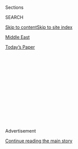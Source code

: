 <div id="app">

<div>

<div>

<div>

<div class="NYTAppHideMasthead css-1q2w90k e1suatyy0">

<div class="section css-ui9rw0 e1suatyy2">

<div class="css-eph4ug er09x8g0">

<div class="css-6n7j50">

</div>

<span class="css-1dv1kvn">Sections</span>

<div class="css-10488qs">

<span class="css-1dv1kvn">SEARCH</span>

</div>

[Skip to content](#site-content)[Skip to site index](#site-index)

</div>

<div id="masthead-section-label" class="css-1wr3we4 eaxe0e00">

[Middle
East](https://www.nytimes.com/section/world/middleeast)

</div>

<div class="css-10698na e1huz5gh0">

</div>

</div>

<div id="masthead-bar-one" class="section hasLinks css-15hmgas e1csuq9d3">

<div class="css-uqyvli e1csuq9d0">

</div>

<div class="css-1uqjmks e1csuq9d1">

</div>

<div class="css-9e9ivx">

[](https://myaccount.nytimes.com/auth/login?response_type=cookie&client_id=vi)

</div>

<div class="css-1bvtpon e1csuq9d2">

[Today’s
Paper](https://www.nytimes.com/section/todayspaper)

</div>

</div>

</div>

</div>

<div data-aria-hidden="false">

<div id="site-content" data-role="main">

<div>

<div class="css-1aor85t" style="opacity:0.000000001;z-index:-1;visibility:hidden">

<div class="css-1hqnpie">

<div class="css-epjblv">

<span class="css-17xtcya">[Middle
East](/section/world/middleeast)</span><span class="css-x15j1o">|</span><span class="css-fwqvlz">Iran
Is Threatened With U.S. Reprisals Over Missile
Test</span>

</div>

<div class="css-k008qs">

<div class="css-1iwv8en">

<span class="css-18z7m18"></span>

<div>

</div>

</div>

<span class="css-1n6z4y">https://nyti.ms/2jV4ruO</span>

<div class="css-1705lsu">

<div class="css-4xjgmj">

<div class="css-4skfbu" data-role="toolbar" data-aria-label="Social Media Share buttons, Save button, and Comments Panel with current comment count" data-testid="share-tools">

  - 
  - 
  - 
  - 
    
    <div class="css-6n7j50">
    
    </div>

  - 

</div>

</div>

</div>

</div>

</div>

</div>

<div class="css-13pd83m">

</div>

<div id="top-wrapper" class="css-1sy8kpn">

<div id="top-slug" class="css-l9onyx">

Advertisement

</div>

[Continue reading the main
story](#after-top)

<div class="ad top-wrapper" style="text-align:center;height:100%;display:block;min-height:250px">

<div id="top" class="place-ad" data-position="top" data-size-key="top">

</div>

</div>

<div id="after-top">

</div>

</div>

<div id="sponsor-wrapper" class="css-1hyfx7x">

<div id="sponsor-slug" class="css-19vbshk">

Supported by

</div>

[Continue reading the main
story](#after-sponsor)

<div id="sponsor" class="ad sponsor-wrapper" style="text-align:center;height:100%;display:block">

</div>

<div id="after-sponsor">

</div>

</div>

<div class="css-1vkm6nb ehdk2mb0">

# Iran Is Threatened With U.S. Reprisals Over Missile Test

</div>

<div class="css-79elbk" data-testid="photoviewer-wrapper">

<div class="css-z3e15g" data-testid="photoviewer-wrapper-hidden">

</div>

<div class="css-1a48zt4 ehw59r15" data-testid="photoviewer-children">

![<span class="css-16f3y1r e13ogyst0" data-aria-hidden="true">President
Hassan Rouhani, left, on Wednesday in Tehran at an exhibition of Iran’s
achievements in space
technology.</span><span class="css-cnj6d5 e1z0qqy90" itemprop="copyrightHolder"><span class="css-1ly73wi e1tej78p0">Credit...</span><span><span>Office
of the Iranian Presidency, via Associated
Press</span></span></span>](https://static01.nyt.com/images/2017/02/02/world/02iran/02Geneva-articleInline.jpg?quality=75&auto=webp&disable=upscale)

</div>

</div>

<div class="css-xt80pu e12qa4dv0">

<div class="css-18e8msd">

<div class="css-vp77d3 epjyd6m0">

<div class="css-1baulvz">

By [<span class="css-1baulvz" itemprop="name">Mark
Landler</span>](http://www.nytimes.com/by/mark-landler) and
[<span class="css-1baulvz last-byline" itemprop="name">Thomas
Erdbrink</span>](http://www.nytimes.com/by/thomas-erdbrink)

</div>

</div>

  - Feb. 1,
    2017

  - 
    
    <div class="css-4xjgmj">
    
    <div class="css-d8bdto" data-role="toolbar" data-aria-label="Social Media Share buttons, Save button, and Comments Panel with current comment count" data-testid="share-tools">
    
      - 
      - 
      - 
      - 
        
        <div class="css-6n7j50">
        
        </div>
    
      - 
    
    </div>
    
    </div>

</div>

</div>

<div class="section meteredContent css-1r7ky0e" name="articleBody" itemprop="articleBody">

<div class="css-1fanzo5 StoryBodyCompanionColumn">

<div class="css-53u6y8">

WASHINGTON — The Trump administration on Wednesday fired a warning shot
at a perennial adversary, declaring that it was “putting Iran on notice”
after a recent ballistic missile launch, and threatening the Iranian
government with unspecified reprisals.

“As of today, we are officially putting Iran on notice,” said Michael T.
Flynn, the national security adviser, making his debut in the White
House briefing room to read a terse statement that was almost as
critical of the Obama administration as it was of Iran.

“The Trump administration condemns such actions by Iran that undermine
security, prosperity and stability throughout and beyond the Middle
East, and place American lives at risk,” he said.

Mr. Flynn said the missile test was the latest in a series of
provocative actions by Iran and violated a United Nations Security
Council resolution restricting its ballistic missile program — something
the Iranians deny. Mr. Flynn did not specify how the United States would
respond, although other officials have said the White House is weighing
sanctions and other measures to counter Iranian initiatives throughout
the Middle East and the Persian Gulf.

</div>

</div>

<div class="css-1fanzo5 StoryBodyCompanionColumn">

<div class="css-53u6y8">

His blunt tone — and lack of specifics — offered an early sign of how
President Trump plans to deal with Iran: pushing back against Tehran on
multiple fronts and leaving all options, including military action, on
the table.

Mr. Flynn singled out Iran’s support for Houthi rebels in Yemen, who
recently attacked a Saudi naval vessel.

To that end, Defense Department officials said they have been directed
to explore ways the United States can challenge Iran in Yemen, where the
Houthis have been [battling Saudi Arabia and other American
allies](https://www.nytimes.com/interactive/2016/10/14/world/middleeast/yemen-saudi-arabia-us-airstrikes.html).

“In these and other similar activities,” Mr. Flynn said, “Iran continues
to threaten U.S. friends and allies in the
region.”

</div>

</div>

<div style="max-width:100%;margin:0 auto">

<div class="css-17dprlf" data-id="100000004799217" data-slug="news-tips-article-promo" style="max-width:580px">

</div>

</div>

<div class="css-1fanzo5 StoryBodyCompanionColumn">

<div class="css-53u6y8">

At a subsequent official briefing, a senior administration official said
the White House was considering a range of options — and he did not rule
out military force. But he also said the administration, in its second
week, did not want to be premature or rash in how it confronted Tehran.

</div>

</div>

<div class="css-1fanzo5 StoryBodyCompanionColumn">

<div class="css-53u6y8">

The challenge for the administration in contemplating economic pressure
is that it would be all but impossible to reassemble the international
coalition that imposed draconian sanctions on Iran’s oil and banking
industries — and drew Iran into negotiations that resulted in the
[agreement limiting its nuclear
program](https://www.nytimes.com/2015/07/15/world/middleeast/iran-nuclear-deal-is-reached-after-long-negotiations.html).

Mr. Flynn pinned much of the blame for Iran’s aggressiveness on former
President Barack Obama, saying his administration “failed to respond
adequately to Tehran’s malign actions — including weapons transfers,
support for terrorism and other violations of international norms.”

He also noted that Mr. Trump had criticized agreements between Iran and
the Obama administration as “weak and ineffective.” During the campaign,
Mr. Trump spoke of ripping up the Iran nuclear agreement, though his
aides now say their focus is less on abrogating that deal than on
constraining Iran’s behavior in the region.

In Yemen, for example, the Pentagon is considering stepped-up patrols
and perhaps even airstrikes, aimed at preventing [Iranian weapons from
getting to the
Houthis](https://www.nytimes.com/2017/01/10/world/middleeast/yemen-iran-weapons-houthis.html).
In addition, Saudi officials are pushing for more support for their air
campaign in Yemen, an administration official said. But officials said
on Wednesday that there had been no change in the military’s posture.

While the Obama administration targeted Houthis and conducted airstrikes
against forces aligned with Al Qaeda in Yemen, current and former
officials say Mr. Obama was wary of deepening American support for the
Saudi air campaign because of concerns about the accuracy of targeting
and the large number of civilian casualties.

“Obama said all the time, ‘Aim before you shoot,’” said Derek Chollet,
who served in the White House, the Pentagon and the State Department
during the Obama administration. “Anytime there was one of these heated
discussions, and people said, ‘We’ve got to do something,’ he said,
‘O.K., what does the intel say, and where will this take us?’”

</div>

</div>

<div class="css-1fanzo5 StoryBodyCompanionColumn">

<div class="css-53u6y8">

The Trump administration, however, said it would continue to criticize
and draw distinctions with its predecessor.

“This president is seeking to make the country safer, stronger, more
prosperous,” Sean Spicer, the White House press secretary, said. “I
think the president, when it comes — came — to the Iran nuclear deal,
was very, very adamant in his opposition to the deal and to its
implications.”

Mr. Flynn’s tough words left some Iran analysts troubled.

Cliff Kupchan, a political risk analyst at the Eurasia Group in
Washington, said the tone was “very worrisome.” He and others also
questioned how Iran’s missile test had violated the Security Council
resolution in question, in which Iran is “called upon” to refrain from
missile tests but is not forbidden to conduct them.

“It’s all Michael Flynn, Steve Bannon and Stephen Miller right now,” Mr.
Kupchan said in an email, referring to the national security adviser and
two other hard-line Trump aides. “The ‘revolutionaries’ are running the
Trump administration.”

Other analysts, however, said the stiffer tone was overdue.

“It was very sensible for the administration to early on warn Iran of
its malign activities,” said Ray Takeyh, a senior fellow at the Council
on Foreign Relations. “The fact is that Iran is probably testing the
administration to see if there is any pushback. Over the past few years
they have not been given too many stern warnings.”

Earlier on Wednesday, Iran confirmed that it had recently conducted a
missile test, but it rejected accusations that the launch had violated a
Security Council resolution.

</div>

</div>

<div class="css-1fanzo5 StoryBodyCompanionColumn">

<div class="css-53u6y8">

The confirmation by the Iranian defense minister, Hossein Dehghan, was
the first by an official there since the country was accused of
violating the 2015 resolution because the test involved a ballistic
missile that could theoretically carry a nuclear warhead.

His remarks came a day after President Hassan Rouhani disparaged Mr.
Trump for his order barring refugees, as well as citizens of seven
predominantly Muslim countries including Iran. “Banning visas for other
nations is the act of newcomers to the political scene,” Mr. Rouhani
said.

Mr. Dehghan emphasized that the missile test did not, in Iran’s view,
violate the resolution, or the 2015 nuclear agreement that preceded it.
No country will be allowed to interfere in Iranian domestic affairs, he
said, adding that tests would definitely continue. “Our nation has
tested itself in this path,” Mr. Dehghan said.

The United States called an urgent meeting of the Security Council on
Tuesday to discuss the matter.

“You’re going to see us call them out as we said we would, and you are
also going to see us act accordingly,” Nikki R. Haley, the new United
States ambassador to the United Nations, said on Tuesday.

</div>

</div>

</div>

<div>

</div>

<div>

</div>

<div>

</div>

<div>

<div id="bottom-wrapper" class="css-1ede5it">

<div id="bottom-slug" class="css-l9onyx">

Advertisement

</div>

[Continue reading the main
story](#after-bottom)

<div id="bottom" class="ad bottom-wrapper" style="text-align:center;height:100%;display:block;min-height:90px">

</div>

<div id="after-bottom">

</div>

</div>

</div>

</div>

</div>

## Site Index

<div>

</div>

## Site Information Navigation

  - [© <span>2020</span> <span>The New York Times
    Company</span>](https://help.nytimes.com/hc/en-us/articles/115014792127-Copyright-notice)

<!-- end list -->

  - [NYTCo](https://www.nytco.com/)
  - [Contact
    Us](https://help.nytimes.com/hc/en-us/articles/115015385887-Contact-Us)
  - [Work with us](https://www.nytco.com/careers/)
  - [Advertise](https://nytmediakit.com/)
  - [T Brand Studio](http://www.tbrandstudio.com/)
  - [Your Ad
    Choices](https://www.nytimes.com/privacy/cookie-policy#how-do-i-manage-trackers)
  - [Privacy](https://www.nytimes.com/privacy)
  - [Terms of
    Service](https://help.nytimes.com/hc/en-us/articles/115014893428-Terms-of-service)
  - [Terms of
    Sale](https://help.nytimes.com/hc/en-us/articles/115014893968-Terms-of-sale)
  - [Site
    Map](https://spiderbites.nytimes.com)
  - [Help](https://help.nytimes.com/hc/en-us)
  - [Subscriptions](https://www.nytimes.com/subscription?campaignId=37WXW)

</div>

</div>

</div>

</div>
